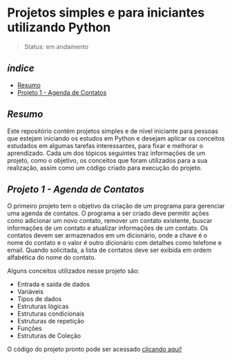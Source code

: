 # Projetos simples e para iniciantes utilizando Python

> Status: em andamento

## _índice_

- <a href="#resumo">Resumo</a>
- <a href="#agenda-contatos">Projeto 1 - Agenda de Contatos</a>

## _Resumo_

Este repositório contém projetos simples e de nível iniciante para pessoas que estejam iniciando os estudos em Python e desejam aplicar os conceitos estudados em algumas tarefas interessantes, para fixar e melhorar o aprendizado. Cada um dos tópicos seguintes traz informações de um projeto, como o objetivo, os conceitos que foram utilizados para a sua realização, assim como um código criado para execução do projeto.

## _Projeto 1 - Agenda de Contatos_

O primeiro projeto tem o objetivo da criação de um programa para gerenciar uma agenda de contatos. O programa a ser criado deve permitir ações como adicionar um novo contato, remover um contato existente, buscar informações de um contato e atualizar informações de um contato. Os contatos devem ser armazenados em um dicionário, onde a chave é o nome do contato e o valor é outro dicionário com detalhes como telefone e email. Quando solicitada, a lista de contatos deve ser exibida em ordem alfabética do nome do contato.

Alguns conceitos utilizados nesse projeto são:

* Entrada e saída de dados
* Variáveis
* Tipos de dados
* Estruturas lógicas
* Estruturas condicionais
* Estruturas de repetição
* Funções
* Estruturas de Coleção

O código do projeto pronto pode ser acessado [clicando aqui!](https://github.com/LeonardoMaioli/beginner_python_projects/blob/main/contact_book.py)
